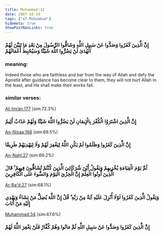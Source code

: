 ```yaml
---
title: Muhammad:32
date: 2007-10-19
tags: ["47.Muhammad"]
hidemeta: true 
ShowPostNavLinks: true 
---
```

### إِنَّ الَّذِينَ كَفَرُوا وَصَدُّوا عَنْ سَبِيلِ اللَّهِ وَشَاقُّوا الرَّسُولَ مِنْ بَعْدِ مَا تَبَيَّنَ لَهُمُ الْهُدَىٰ لَنْ يَضُرُّوا اللَّهَ شَيْئًا وَسَيُحْبِطُ أَعْمَالَهُمْ
### meaning: 
Indeed those who are faithless and bar from the way of Allah and defy the Apostle after guidance has become clear to them, they will not hurt Allah in the least, and He shall make their works fail.
### similar verses: 

[Ali Imran:177](/3/177) (sim:72.3%)

### إِنَّ الَّذِينَ اشْتَرَوُا الْكُفْرَ بِالْإِيمَانِ لَنْ يَضُرُّوا اللَّهَ شَيْئًا وَلَهُمْ عَذَابٌ أَلِيمٌ

[An-Nisaa:168](/4/168) (sim:69.5%)

### إِنَّ الَّذِينَ كَفَرُوا وَظَلَمُوا لَمْ يَكُنِ اللَّهُ لِيَغْفِرَ لَهُمْ وَلَا لِيَهْدِيَهُمْ طَرِيقًا

[An-Nahl:27](/16/27) (sim:69.2%)

### ثُمَّ يَوْمَ الْقِيَامَةِ يُخْزِيهِمْ وَيَقُولُ أَيْنَ شُرَكَائِيَ الَّذِينَ كُنْتُمْ تُشَاقُّونَ فِيهِمْ ۚ قَالَ الَّذِينَ أُوتُوا الْعِلْمَ إِنَّ الْخِزْيَ الْيَوْمَ وَالسُّوءَ عَلَى الْكَافِرِينَ

[Ar-Ra'd:27](/13/27) (sim:68.1%)

### وَيَقُولُ الَّذِينَ كَفَرُوا لَوْلَا أُنْزِلَ عَلَيْهِ آيَةٌ مِنْ رَبِّهِ ۗ قُلْ إِنَّ اللَّهَ يُضِلُّ مَنْ يَشَاءُ وَيَهْدِي إِلَيْهِ مَنْ أَنَابَ

[Muhammad:34](/47/34) (sim:67.6%)

### إِنَّ الَّذِينَ كَفَرُوا وَصَدُّوا عَنْ سَبِيلِ اللَّهِ ثُمَّ مَاتُوا وَهُمْ كُفَّارٌ فَلَنْ يَغْفِرَ اللَّهُ لَهُمْ
